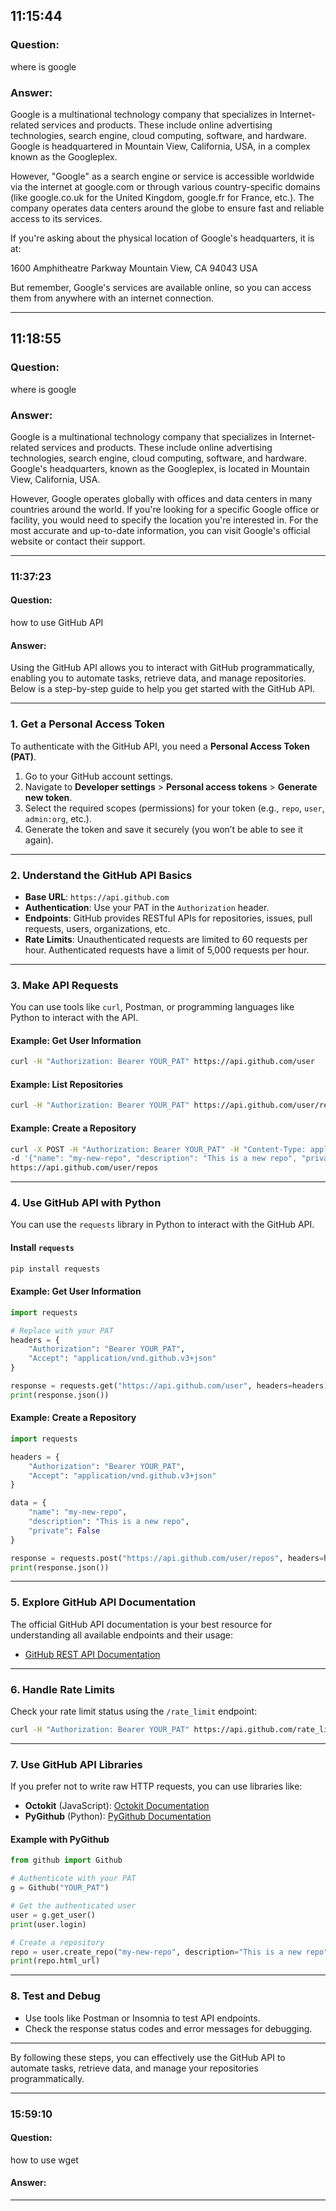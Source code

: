 
## 11:15:44

### Question:
where is google

### Answer:
Google is a multinational technology company that specializes in Internet-related services and products. These include online advertising technologies, search engine, cloud computing, software, and hardware. Google is headquartered in Mountain View, California, USA, in a complex known as the Googleplex.

However, "Google" as a search engine or service is accessible worldwide via the internet at google.com or through various country-specific domains (like google.co.uk for the United Kingdom, google.fr for France, etc.). The company operates data centers around the globe to ensure fast and reliable access to its services.

If you're asking about the physical location of Google's headquarters, it is at:

1600 Amphitheatre Parkway
Mountain View, CA 94043
USA

But remember, Google's services are available online, so you can access them from anywhere with an internet connection.

---

## 11:18:55

### Question:
where is google

### Answer:
Google is a multinational technology company that specializes in Internet-related services and products. These include online advertising technologies, search engine, cloud computing, software, and hardware. Google's headquarters, known as the Googleplex, is located in Mountain View, California, USA.

However, Google operates globally with offices and data centers in many countries around the world. If you're looking for a specific Google office or facility, you would need to specify the location you're interested in. For the most accurate and up-to-date information, you can visit Google's official website or contact their support.

---

### 11:37:23

#### Question:
how to use GitHub API

#### Answer:
Using the GitHub API allows you to interact with GitHub programmatically, enabling you to automate tasks, retrieve data, and manage repositories. Below is a step-by-step guide to help you get started with the GitHub API.

---

### **1. Get a Personal Access Token**
To authenticate with the GitHub API, you need a **Personal Access Token (PAT)**.

1. Go to your GitHub account settings.
2. Navigate to **Developer settings** > **Personal access tokens** > **Generate new token**.
3. Select the required scopes (permissions) for your token (e.g., `repo`, `user`, `admin:org`, etc.).
4. Generate the token and save it securely (you won’t be able to see it again).

---

### **2. Understand the GitHub API Basics**
- **Base URL**: `https://api.github.com`
- **Authentication**: Use your PAT in the `Authorization` header.
- **Endpoints**: GitHub provides RESTful APIs for repositories, issues, pull requests, users, organizations, etc.
- **Rate Limits**: Unauthenticated requests are limited to 60 requests per hour. Authenticated requests have a limit of 5,000 requests per hour.

---

### **3. Make API Requests**
You can use tools like `curl`, Postman, or programming languages like Python to interact with the API.

#### **Example: Get User Information**
```bash
curl -H "Authorization: Bearer YOUR_PAT" https://api.github.com/user
```

#### **Example: List Repositories**
```bash
curl -H "Authorization: Bearer YOUR_PAT" https://api.github.com/user/repos
```

#### **Example: Create a Repository**
```bash
curl -X POST -H "Authorization: Bearer YOUR_PAT" -H "Content-Type: application/json" \
-d '{"name": "my-new-repo", "description": "This is a new repo", "private": false}' \
https://api.github.com/user/repos
```

---

### **4. Use GitHub API with Python**
You can use the `requests` library in Python to interact with the GitHub API.

#### **Install `requests`**
```bash
pip install requests
```

#### **Example: Get User Information**
```python
import requests

# Replace with your PAT
headers = {
    "Authorization": "Bearer YOUR_PAT",
    "Accept": "application/vnd.github.v3+json"
}

response = requests.get("https://api.github.com/user", headers=headers)
print(response.json())
```

#### **Example: Create a Repository**
```python
import requests

headers = {
    "Authorization": "Bearer YOUR_PAT",
    "Accept": "application/vnd.github.v3+json"
}

data = {
    "name": "my-new-repo",
    "description": "This is a new repo",
    "private": False
}

response = requests.post("https://api.github.com/user/repos", headers=headers, json=data)
print(response.json())
```

---

### **5. Explore GitHub API Documentation**
The official GitHub API documentation is your best resource for understanding all available endpoints and their usage:
- [GitHub REST API Documentation](https://docs.github.com/en/rest)

---

### **6. Handle Rate Limits**
Check your rate limit status using the `/rate_limit` endpoint:
```bash
curl -H "Authorization: Bearer YOUR_PAT" https://api.github.com/rate_limit
```

---

### **7. Use GitHub API Libraries**
If you prefer not to write raw HTTP requests, you can use libraries like:
- **Octokit** (JavaScript): [Octokit Documentation](https://octokit.github.io/rest.js/)
- **PyGithub** (Python): [PyGithub Documentation](https://pygithub.readthedocs.io/)

#### **Example with PyGithub**
```python
from github import Github

# Authenticate with your PAT
g = Github("YOUR_PAT")

# Get the authenticated user
user = g.get_user()
print(user.login)

# Create a repository
repo = user.create_repo("my-new-repo", description="This is a new repo", private=False)
print(repo.html_url)
```

---

### **8. Test and Debug**
- Use tools like Postman or Insomnia to test API endpoints.
- Check the response status codes and error messages for debugging.

---

By following these steps, you can effectively use the GitHub API to automate tasks, retrieve data, and manage your repositories programmatically.

---

### 15:59:10

#### Question:
how to use wget

#### Answer:


---
